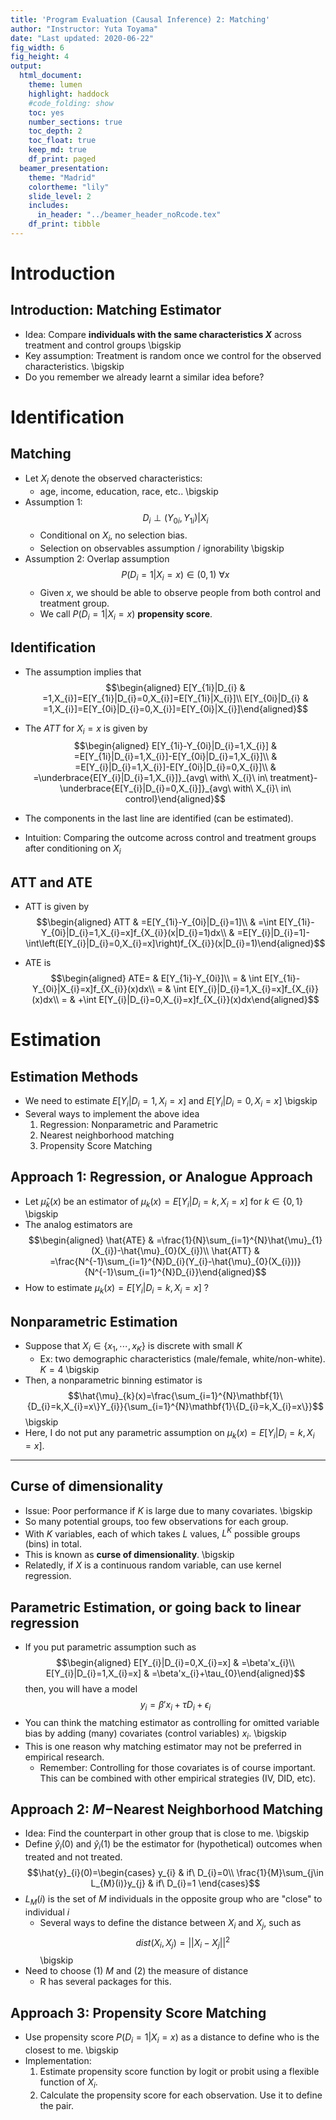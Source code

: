 ```yaml
---
title: 'Program Evaluation (Causal Inference) 2: Matching'
author: "Instructor: Yuta Toyama"
date: "Last updated: 2020-06-22"
fig_width: 6 
fig_height: 4 
output: 
  html_document:
    theme: lumen
    highlight: haddock 
    #code_folding: show
    toc: yes
    number_sections: true
    toc_depth: 2
    toc_float: true
    keep_md: true
    df_print: paged
  beamer_presentation:
    theme: "Madrid"
    colortheme: "lily"
    slide_level: 2
    includes:
      in_header: "../beamer_header_noRcode.tex"
    df_print: tibble
---
```


# Introduction

## Introduction: Matching Estimator

-   Idea: Compare **individuals with the same characteristics $X$**
    across treatment and control groups
\bigskip
-   Key assumption: Treatment is random once we control for the observed characteristics.
\bigskip
-   Do you remember we already learnt a similar idea before?

# Identification


## Matching


-   Let $X_{i}$ denote the observed characteristics:
    - age, income, education, race, etc..
\bigskip
-   Assumption 1: $$D_{i}\perp(Y_{0i},Y_{1i})\left|X_{i}\right.$$
    -   Conditional on $X_{i}$, no selection bias.
    -   Selection on observables assumption / ignorability
\bigskip
-   Assumption 2: Overlap assumption
    $$P(D_{i}=1|X_{i}=x)\in(0,1)\ \forall x$$
    -   Given $x$, we should be able to observe people from both control
        and treatment group.
    - We call $P(D_{i}=1|X_{i}=x)$ **propensity score**.

## Identification

-   The assumption implies that $$\begin{aligned}
    E[Y_{1i}|D_{i} & =1,X_{i}]=E[Y_{1i}|D_{i}=0,X_{i}]=E[Y_{1i}|X_{i}]\\
    E[Y_{0i}|D_{i} & =1,X_{i}]=E[Y_{0i}|D_{i}=0,X_{i}]=E[Y_{0i}|X_{i}]\end{aligned}$$

-   The $ATT$ for $X_{i}=x$ is given by $$\begin{aligned}
    E[Y_{1i}-Y_{0i}|D_{i}=1,X_{i}] & =E[Y_{1i}|D_{i}=1,X_{i}]-E[Y_{0i}|D_{i}=1,X_{i}]\\
     & =E[Y_{i}|D_{i}=1,X_{i}]-E[Y_{0i}|D_{i}=0,X_{i}]\\
     & =\underbrace{E[Y_{i}|D_{i}=1,X_{i}]}_{avg\ with\ X_{i}\ in\ treatment}-\underbrace{E[Y_{i}|D_{i}=0,X_{i}]}_{avg\ with\ X_{i}\ in\ control}\end{aligned}$$

-   The components in the last line are identified (can be estimated).

-   Intuition: Comparing the outcome across control and treatment groups
    after conditioning on $X_{i}$

## ATT and ATE

-   ATT is given by $$\begin{aligned}
    ATT & =E[Y_{1i}-Y_{0i}|D_{i}=1]\\
     & =\int E[Y_{1i}-Y_{0i}|D_{i}=1,X_{i}=x]f_{X_{i}}(x|D_{i}=1)dx\\
     & =E[Y_{i}|D_{i}=1]-\int\left(E[Y_{i}|D_{i}=0,X_{i}=x]\right)f_{X_{i}}(x|D_{i}=1)\end{aligned}$$

-   ATE is $$\begin{aligned}
    ATE= & E[Y_{1i}-Y_{0i}]\\
    = & \int E[Y_{1i}-Y_{0i}|X_{i}=x]f_{X_{i}}(x)dx\\
    = & \int E[Y_{i}|D_{i}=1,X_{i}=x]f_{X_{i}}(x)dx\\
    = & +\int E[Y_{i}|D_{i}=0,X_{i}=x]f_{X_{i}}(x)dx\end{aligned}$$

# Estimation

## Estimation Methods

-   We need to estimate $E[Y_{i}|D_{i}=1,X_{i}=x]$ and
    $E[Y_{i}|D_{i}=0,X_{i}=x]$
\bigskip
-   Several ways to implement the above idea
    1.   Regression: Nonparametric and Parametric
    2.   Nearest neighborhood matching
    3.   Propensity Score Matching

## Approach 1: Regression, or Analogue Approach

-   Let $\hat{\mu}_{k}(x)$ be an estimator of
    $\mu_{k}(x)=E[Y_{i}|D_{i}=k,X_{i}=x]$ for $k\in\{0,1\}$
\bigskip
-   The analog estimators are $$\begin{aligned}
    \hat{ATE} & =\frac{1}{N}\sum_{i=1}^{N}\hat{\mu}_{1}(X_{i})-\hat{\mu}_{0}(X_{i})\\
    \hat{ATT} & =\frac{N^{-1}\sum_{i=1}^{N}D_{i}(Y_{i}-\hat{\mu}_{0}(X_{i}))}{N^{-1}\sum_{i=1}^{N}D_{i}}\end{aligned}$$
-   How to estimate $\mu_{k}(x)=E[Y_{i}|D_{i}=k,X_{i}=x]$ ?

## Nonparametric Estimation

-   Suppose that $X_{i}\in\{x_{1},\cdots,x_{K}\}$ is discrete with small
    $K$
    -   Ex: two demographic characteristics (male/female,
        white/non-white). $K=4$
\bigskip
-   Then, a nonparametric binning estimator is
    $$\hat{\mu}_{k}(x)=\frac{\sum_{i=1}^{N}\mathbf{1}\{D_{i}=k,X_{i}=x\}Y_{i}}{\sum_{i=1}^{N}\mathbf{1}\{D_{i}=k,X_{i}=x\}}$$
\bigskip
-   Here, I do not put any parametric assumption on
    $\mu_{k}(x)=E[Y_{i}|D_{i}=k,X_{i}=x]$.


--- 

## Curse of dimensionality

-   Issue: Poor performance if $K$ is large due to many covariates.
\bigskip
  - So many potential groups, too few observations for each group.
  - With $K$ variables, each of which takes $L$ values, $L^K$ possible groups (bins) in total. 
- This is known as **curse of dimensionality**.
\bigskip 
-   Relatedly, if $X$ is a continuous random variable, can use kernel regression.

## Parametric Estimation, or going back to linear regression

-   If you put parametric assumption such as $$\begin{aligned}
    E[Y_{i}|D_{i}=0,X_{i}=x] & =\beta'x_{i}\\
    E[Y_{i}|D_{i}=1,X_{i}=x] & =\beta'x_{i}+\tau_{0}\end{aligned}$$
    then, you will have a model
    $$y_{i}=\beta'x_{i}+\tau D_{i}+\epsilon_{i}$$
-   You can think the matching estimator as controlling for omitted
    variable bias by adding (many) covariates (control variables)
    $x_{i}$.
\bigskip
-   This is one reason why matching estimator may not be preferred in
    empirical research.
    -   Remember: Controlling for those covariates is of course
        important. This can be combined with other empirical strategies
        (IV, DID, etc).

## Approach 2: $M-$Nearest Neighborhood Matching

-   Idea: Find the counterpart in other group that is close to me.
\bigskip
-   Define $\hat{y}_{i}(0)$ and $\hat{y}_{i}(1)$ be the estimator for
    (hypothetical) outcomes when treated and not treated.
    $$\hat{y}_{i}(0)=\begin{cases}
    y_{i} & if\ D_{i}=0\\
    \frac{1}{M}\sum_{j\in L_{M}(i)}y_{j} & if\ D_{i}=1
    \end{cases}$$
-   $L_{M}(i)$ is the set of $M$ individuals in the opposite group who
    are "close" to individual $i$
    -   Several ways to define the distance between $X_{i}$ and $X_{j}$, such as
        $$dist(X_{i},X_{j})=||X_{i}-X_{j}||^{2}$$
\bigskip    
-   Need to choose (1) $M$ and (2) the measure of distance
    -   R has several packages for this.
    
## Approach 3: Propensity Score Matching

- Use propensity score $P(D_{i}=1|X_{i}=x)$ as a distance to define who is the closest to me. 
\bigskip
- Implementation:
    1. Estimate propensity score function by logit or probit using a flexible function of $X_i$. 
    2. Calculate the propensity score for each observation. Use it to define the pair.

